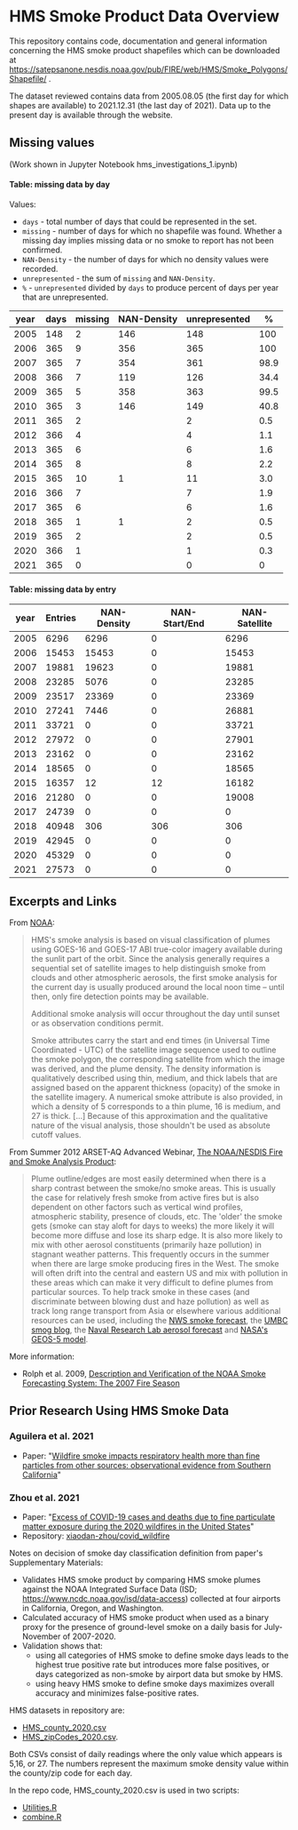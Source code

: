 # HMS Smoke Product Data Overview
This repository contains code, documentation and general information concerning the
HMS smoke product shapefiles which can be downloaded at
https://satepsanone.nesdis.noaa.gov/pub/FIRE/web/HMS/Smoke_Polygons/Shapefile/ .

The dataset reviewed contains data from 2005.08.05 (the first day for which shapes are
available) to 2021.12.31 (the last day of 2021). Data up to the present day is available
through the website.

## Missing values
(Work shown in Jupyter Notebook hms_investigations_1.ipynb)

#### Table: missing data by day

Values:
* `days` - total number of days that could be represented in the set.
* `missing` - number of days for which no shapefile was found. Whether a missing
  day implies missing data or no smoke to report has not been confirmed.
* `NAN-Density` - the number of days for which no density values were recorded.
* `unrepresented` - the sum of `missing` and `NAN-Density`.
* `%` - `unrepresented` divided by `days` to produce percent of days per year that
  are unrepresented.

| year | days | missing | NAN-Density | unrepresented | %     |
|------|------|---------|-------------|---------------|-------|
| 2005 | 148  | 2       | 146         | 148           | 100   |
| 2006 | 365  | 9       | 356         | 365           | 100   |
| 2007 | 365  | 7       | 354         | 361           | 98.9  |
| 2008 | 366  | 7       | 119         | 126           | 34.4  |
| 2009 | 365  | 5       | 358         | 363           | 99.5  |
| 2010 | 365  | 3       | 146         | 149           | 40.8  |
| 2011 | 365  | 2       |             | 2             | 0.5   |
| 2012 | 366  | 4       |             | 4             | 1.1   |
| 2013 | 365  | 6       |             | 6             | 1.6   |
| 2014 | 365  | 8       |             | 8             | 2.2   |
| 2015 | 365  | 10      | 1           | 11            | 3.0   |
| 2016 | 366  | 7       |             | 7             | 1.9   |
| 2017 | 365  | 6       |             | 6             | 1.6   |
| 2018 | 365  | 1       | 1           | 2             | 0.5   |
| 2019 | 365  | 2       |             | 2             | 0.5   |
| 2020 | 366  | 1       |             | 1             | 0.3   |
| 2021 | 365  | 0       |             | 0             | 0     |


#### Table: missing data by entry

| year | Entries | NAN-Density | NAN-Start/End | NAN-Satellite |
|------|---------|-------------|---------------|---------------|
| 2005 | 6296    | 6296        | 0             | 6296          |
| 2006 | 15453   | 15453       | 0             | 15453         |
| 2007 | 19881   | 19623       | 0             | 19881         |
| 2008 | 23285   | 5076        | 0             | 23285         |
| 2009 | 23517   | 23369       | 0             | 23369         |
| 2010 | 27241   | 7446        | 0             | 26881         |
| 2011 | 33721   | 0           | 0             | 33721         |
| 2012 | 27972   | 0           | 0             | 27901         |
| 2013 | 23162   | 0           | 0             | 23162         |
| 2014 | 18565   | 0           | 0             | 18565         |
| 2015 | 16357   | 12          | 12            | 16182         |
| 2016 | 21280   | 0           | 0             | 19008         |
| 2017 | 24739   | 0           | 0             | 0             |
| 2018 | 40948   | 306         | 306           | 306           |
| 2019 | 42945   | 0           | 0             | 0             |
| 2020 | 45329   | 0           | 0             | 0             |
| 2021 | 27573   | 0           | 0             | 0             |


## Excerpts and Links

From [NOAA](https://www.ospo.noaa.gov/Products/land/hms.html#about):

> HMS's smoke analysis is based on visual classification of plumes using GOES-16 and GOES-17
ABI true-color imagery available during the sunlit part of the orbit. Since the analysis
generally requires a sequential set of satellite images to help distinguish smoke from
clouds and other atmospheric aerosols, the first smoke analysis for the current day is
usually produced around the local noon time – until then, only fire detection points may
be available.
>
> Additional smoke analysis will occur throughout the day until sunset or as observation
conditions permit.
>
> Smoke attributes carry the start and end times (in Universal Time Coordinated - UTC) of
the satellite image sequence used to outline the smoke polygon, the corresponding
satellite from which the image was derived, and the plume density. The density information
is qualitatively described using thin, medium, and thick labels that are assigned based
on the apparent thickness (opacity) of the smoke in the satellite imagery. A numerical
smoke attribute is also provided, in which a density of 5 corresponds to a thin plume, 16
is medium, and 27 is thick. [...] Because of this approximation and the qualitative nature
of the visual analysis, those shouldn't be used as absolute cutoff values.

From Summer 2012 ARSET-AQ Advanced Webinar, [The NOAA/NESDIS Fire and Smoke Analysis Product](https://appliedsciences.nasa.gov/sites%/default/files/2021-04/NOAA_Smoke_Product.doc):

> Plume outline/edges are most easily determined when there is a sharp contrast between
the smoke/no smoke areas. This is usually the case for relatively fresh smoke from
active fires but is also dependent on other factors such as vertical wind profiles,
atmospheric stability, presence of clouds, etc.  The 'older' the smoke gets (smoke can
stay aloft for days to weeks) the more likely it will become more diffuse and lose
its sharp edge. It is also more likely to mix with other aerosol constituents
(primarily haze pollution) in stagnant weather patterns. This frequently occurs in the
summer when there are large smoke producing fires in the West. The smoke will often
drift into the central and eastern US and mix with pollution in these areas which can
make it very difficult to define plumes from particular sources. To help track smoke in
these cases (and discriminate between blowing dust and haze pollution) as well as track
long range transport from Asia or elsewhere various additional resources can be used,
including the [NWS smoke forecast](http://airquality.weather.gov/), the
[UMBC smog blog](http://alg.umbc.edu/usaq/), the
[Naval Research Lab aerosol forecast](http://www.nrlmry.navy.mil/aerosol_web/loop_html/globaer_noramer_loop.html) and
[NASA's GEOS-5 model](http://portal.nccs.nasa.gov/cgi-fp/fp_2d_chem.cgi?region=pac&dtg=2012041900&prod=coclbbae&model=fp&tau=000&&region_old=pac&dtg_old=2012041900&prod_old=fineaot&model_old=fp&tau_old=000&&loop=0).

More information:

*  Rolph et al. 2009,
[Description and Verification of the NOAA Smoke Forecasting System: The 2007 Fire Season](https://journals.ametsoc.org/view/journals/wefo/24/2/2008waf2222165_1.xml)


## Prior Research Using HMS Smoke Data

### Aguilera et al. 2021
* Paper: "[Wildfire smoke impacts respiratory health more than fine particles from other sources: observational evidence from Southern California](https://www.ncbi.nlm.nih.gov/pmc/articles/PMC7935892/)"

### Zhou et al. 2021
* Paper: "[Excess of COVID-19 cases and deaths due to fine particulate matter exposure during the 2020 wildfires in the United States](https://www.science.org/doi/10.1126/sciadv.abi8789?url_ver=Z39.88-2003&rfr_id=ori:rid:crossref.org&rfr_dat=cr_pub%20%200pubmed)"
* Repository: [xiaodan-zhou/covid_wildfire](https://github.com/xiaodan-zhou/covid_wildfire)

Notes on decision of smoke day classification definition from paper's Supplementary Materials:
- Validates HMS smoke product by comparing HMS smoke plumes against the NOAA Integrated Surface Data (ISD; https://www.ncdc.noaa.gov/isd/data-access) collected at four airports in California, Oregon, and Washington.
- Calculated accuracy of HMS smoke product when used as a binary proxy for the presence of ground-level smoke on a daily basis for July-November of 2007-2020.
- Validation shows that:
  * using all categories of HMS smoke to define smoke days leads to the highest true positive rate but introduces more false positives, or days categorized as non-smoke by airport data but smoke by HMS.
  * using heavy HMS smoke to define smoke days maximizes overall accuracy and minimizes false-positive rates.

HMS datasets in repository are:
* [HMS_county_2020.csv](https://github.com/xiaodan-zhou/covid_wildfire/blob/master/data/HMS_county_2020.csv)
* [HMS_zipCodes_2020.csv](https://github.com/xiaodan-zhou/covid_wildfire/blob/master/data/HMS_zipCodes_2020.csv).

Both CSVs consist of daily readings where the only value which appears is 5,16, or 27.
The numbers represent the maximum smoke density value within the county/zip code for each day.


In the repo code, HMS_county_2020.csv is used in two scripts:
* [Utilities.R](https://github.com/xiaodan-zhou/covid_wildfire/blob/master/src/Utilities.R)
* [combine.R](https://github.com/xiaodan-zhou/covid_wildfire/blob/master/src/combine.R)
